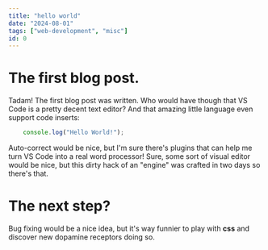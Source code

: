 ```yaml
---
title: "hello world"
date: "2024-08-01"
tags: ["web-development", "misc"]
id: 0
---
```


# The first blog post. 

Tadam! The first blog post was written. 
Who would have though that VS Code is a pretty decent text editor?
And that amazing little language even support code inserts: 

```javascript
    console.log("Hello World!"); 
```

Auto-correct would be nice, but I'm sure there's plugins that can help me turn VS Code into a real word processor!
Sure, some sort of visual editor would be nice, but this dirty hack of an "engine" was crafted in two days so there's that. 

# The next step?

Bug fixing would be a nice idea, but it's way funnier to play with **css** and discover new dopamine receptors doing so. 
